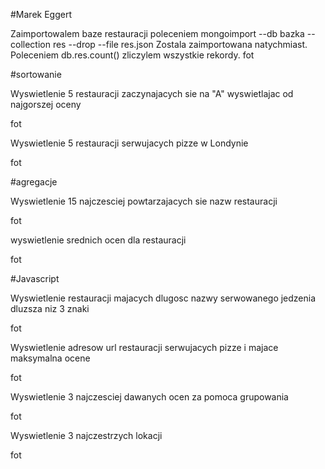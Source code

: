 #Marek Eggert

Zaimportowalem baze restauracji poleceniem 
mongoimport --db bazka --collection res --drop --file res.json
Zostala zaimportowana natychmiast. Poleceniem
db.res.count()
zliczylem wszystkie rekordy.
fot

#sortowanie

Wyswietlenie 5 restauracji zaczynajacych sie na "A" wyswietlajac od najgorszej oceny

fot

Wyswietlenie 5 restauracji serwujacych pizze w Londynie

fot

#agregacje

Wyswietlenie 15 najczesciej powtarzajacych sie nazw restauracji

fot

wyswietlenie srednich ocen dla restauracji

fot

#Javascript

Wyswietlenie restauracji majacych dlugosc nazwy serwowanego jedzenia dluzsza niz 3 znaki

fot

Wyswietlenie adresow url restauracji serwujacych pizze i majace maksymalna ocene

fot

Wyswietlenie 3 najczesciej dawanych ocen za pomoca grupowania

fot

Wyswietlenie 3 najczestrzych lokacji

fot

